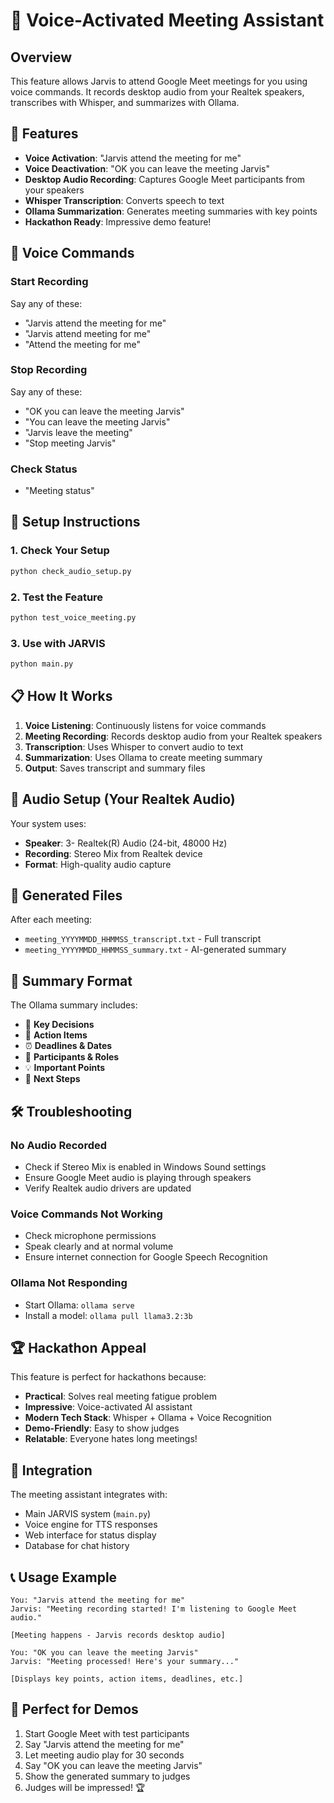 # 🎤 Voice-Activated Meeting Assistant

## Overview
This feature allows Jarvis to attend Google Meet meetings for you using voice commands. It records desktop audio from your Realtek speakers, transcribes with Whisper, and summarizes with Ollama.

## 🚀 Features
- **Voice Activation**: "Jarvis attend the meeting for me"
- **Voice Deactivation**: "OK you can leave the meeting Jarvis"
- **Desktop Audio Recording**: Captures Google Meet participants from your speakers
- **Whisper Transcription**: Converts speech to text
- **Ollama Summarization**: Generates meeting summaries with key points
- **Hackathon Ready**: Impressive demo feature!

## 🎯 Voice Commands

### Start Recording
Say any of these:
- "Jarvis attend the meeting for me"
- "Jarvis attend meeting for me"
- "Attend the meeting for me"

### Stop Recording
Say any of these:
- "OK you can leave the meeting Jarvis"
- "You can leave the meeting Jarvis"
- "Jarvis leave the meeting"
- "Stop meeting Jarvis"

### Check Status
- "Meeting status"

## 🔧 Setup Instructions

### 1. Check Your Setup
```bash
python check_audio_setup.py
```

### 2. Test the Feature
```bash
python test_voice_meeting.py
```

### 3. Use with JARVIS
```bash
python main.py
```

## 📋 How It Works

1. **Voice Listening**: Continuously listens for voice commands
2. **Meeting Recording**: Records desktop audio from your Realtek speakers
3. **Transcription**: Uses Whisper to convert audio to text
4. **Summarization**: Uses Ollama to create meeting summary
5. **Output**: Saves transcript and summary files

## 🎵 Audio Setup (Your Realtek Audio)

Your system uses:
- **Speaker**: 3- Realtek(R) Audio (24-bit, 48000 Hz)
- **Recording**: Stereo Mix from Realtek device
- **Format**: High-quality audio capture

## 📁 Generated Files

After each meeting:
- `meeting_YYYYMMDD_HHMMSS_transcript.txt` - Full transcript
- `meeting_YYYYMMDD_HHMMSS_summary.txt` - AI-generated summary

## 🧠 Summary Format

The Ollama summary includes:
- 🎯 **Key Decisions**
- 📝 **Action Items**
- ⏰ **Deadlines & Dates**
- 👥 **Participants & Roles**
- 💡 **Important Points**
- 🔄 **Next Steps**

## 🛠️ Troubleshooting

### No Audio Recorded
- Check if Stereo Mix is enabled in Windows Sound settings
- Ensure Google Meet audio is playing through speakers
- Verify Realtek audio drivers are updated

### Voice Commands Not Working
- Check microphone permissions
- Speak clearly and at normal volume
- Ensure internet connection for Google Speech Recognition

### Ollama Not Responding
- Start Ollama: `ollama serve`
- Install a model: `ollama pull llama3.2:3b`

## 🏆 Hackathon Appeal

This feature is perfect for hackathons because:
- **Practical**: Solves real meeting fatigue problem
- **Impressive**: Voice-activated AI assistant
- **Modern Tech Stack**: Whisper + Ollama + Voice Recognition
- **Demo-Friendly**: Easy to show judges
- **Relatable**: Everyone hates long meetings!

## 🔄 Integration

The meeting assistant integrates with:
- Main JARVIS system (`main.py`)
- Voice engine for TTS responses
- Web interface for status display
- Database for chat history

## 📞 Usage Example

```
You: "Jarvis attend the meeting for me"
Jarvis: "Meeting recording started! I'm listening to Google Meet audio."

[Meeting happens - Jarvis records desktop audio]

You: "OK you can leave the meeting Jarvis"
Jarvis: "Meeting processed! Here's your summary..."

[Displays key points, action items, deadlines, etc.]
```

## 🎯 Perfect for Demos

1. Start Google Meet with test participants
2. Say "Jarvis attend the meeting for me"
3. Let meeting audio play for 30 seconds
4. Say "OK you can leave the meeting Jarvis"
5. Show the generated summary to judges
6. Judges will be impressed! 🏆
